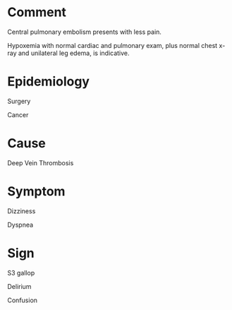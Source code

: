 # Comment

Central pulmonary embolism presents with less pain.

Hypoxemia with normal cardiac and pulmonary exam, plus normal chest x-ray and unilateral leg edema, is indicative.

# Epidemiology

Surgery

Cancer

# Cause

Deep Vein Thrombosis

# Symptom

Dizziness

Dyspnea

# Sign

S3 gallop

Delirium

Confusion
